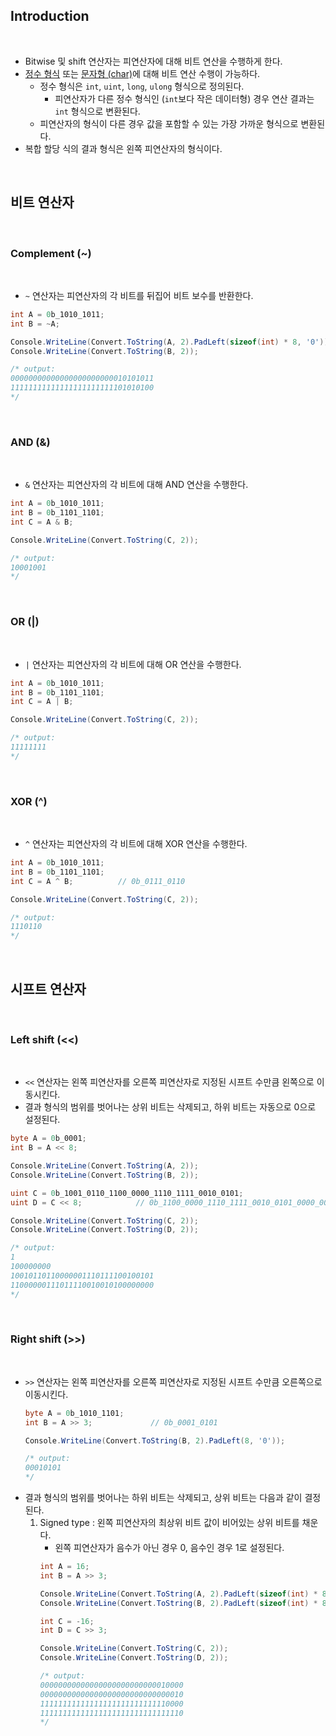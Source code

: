 ## Introduction

<br>

- Bitwise 및 shift 연산자는 피연산자에 대해 비트 연산을 수행하게 한다.
- [정수 형식](https://peponi-paradise.tistory.com/entry/C-Language-%EC%A0%95%EC%88%98-%ED%98%95%EC%8B%9D) 또는 [문자형 (char)](https://peponi-paradise.tistory.com/entry/C-Language-%EB%AC%B8%EC%9E%90%ED%98%95-char)에 대해 비트 연산 수행이 가능하다.
    - 정수 형식은 `int`, `uint`, `long`, `ulong` 형식으로 정의된다.
        - 피연산자가 다른 정수 형식인 (`int`보다 작은 데이터형) 경우 연산 결과는 `int` 형식으로 변환된다.
    - 피연산자의 형식이 다른 경우 값을 포함할 수 있는 가장 가까운 형식으로 변환된다.
- 복합 할당 식의 결과 형식은 왼쪽 피연산자의 형식이다.

<br>

## 비트 연산자

<br>

### Complement (~)

<br>

- `~` 연산자는 피연산자의 각 비트를 뒤집어 비트 보수를 반환한다.

```cs
int A = 0b_1010_1011;
int B = ~A;

Console.WriteLine(Convert.ToString(A, 2).PadLeft(sizeof(int) * 8, '0'));
Console.WriteLine(Convert.ToString(B, 2));

/* output:
00000000000000000000000010101011
11111111111111111111111101010100
*/
```

<br>

### AND (&)

<br>

- `&` 연산자는 피연산자의 각 비트에 대해 AND 연산을 수행한다.

```cs
int A = 0b_1010_1011;
int B = 0b_1101_1101;
int C = A & B;

Console.WriteLine(Convert.ToString(C, 2));

/* output:
10001001
*/
```

<br>

### OR (|)

<br>

- `|` 연산자는 피연산자의 각 비트에 대해 OR 연산을 수행한다.

```cs
int A = 0b_1010_1011;
int B = 0b_1101_1101;
int C = A | B;

Console.WriteLine(Convert.ToString(C, 2));

/* output:
11111111
*/
```

<br>

### XOR (^)

<br>

- `^` 연산자는 피연산자의 각 비트에 대해 XOR 연산을 수행한다.

```cs
int A = 0b_1010_1011;
int B = 0b_1101_1101;
int C = A ^ B;          // 0b_0111_0110

Console.WriteLine(Convert.ToString(C, 2));

/* output:
1110110
*/
```

<br>

## 시프트 연산자

<br>

### Left shift (<<)

<br>

- `<<` 연산자는 왼쪽 피연산자를 오른쪽 피연산자로 지정된 시프트 수만큼 왼쪽으로 이동시킨다.
- 결과 형식의 범위를 벗어나는 상위 비트는 삭제되고, 하위 비트는 자동으로 0으로 설정된다.

```cs
byte A = 0b_0001;
int B = A << 8;

Console.WriteLine(Convert.ToString(A, 2));
Console.WriteLine(Convert.ToString(B, 2));

uint C = 0b_1001_0110_1100_0000_1110_1111_0010_0101;
uint D = C << 8;            // 0b_1100_0000_1110_1111_0010_0101_0000_0000

Console.WriteLine(Convert.ToString(C, 2));
Console.WriteLine(Convert.ToString(D, 2));

/* output:
1
100000000
10010110110000001110111100100101
11000000111011110010010100000000
*/
```

<br>

### Right shift (>>)

<br>

- `>>` 연산자는 왼쪽 피연산자를 오른쪽 피연산자로 지정된 시프트 수만큼 오른쪽으로 이동시킨다.
    ```cs
    byte A = 0b_1010_1101;
    int B = A >> 3;             // 0b_0001_0101

    Console.WriteLine(Convert.ToString(B, 2).PadLeft(8, '0'));

    /* output:
    00010101
    */
    ```
- 결과 형식의 범위를 벗어나는 하위 비트는 삭제되고, 상위 비트는 다음과 같이 결정된다.
    1. Signed type : 왼쪽 피연산자의 최상위 비트 값이 비어있는 상위 비트를 채운다.
        - 왼쪽 피연산자가 음수가 아닌 경우 0, 음수인 경우 1로 설정된다.
        ```cs
        int A = 16;
        int B = A >> 3;

        Console.WriteLine(Convert.ToString(A, 2).PadLeft(sizeof(int) * 8, '0'));
        Console.WriteLine(Convert.ToString(B, 2).PadLeft(sizeof(int) * 8, '0'));

        int C = -16;
        int D = C >> 3;

        Console.WriteLine(Convert.ToString(C, 2));
        Console.WriteLine(Convert.ToString(D, 2));

        /* output:
        00000000000000000000000000010000
        00000000000000000000000000000010
        11111111111111111111111111110000
        11111111111111111111111111111110
        */
        ```